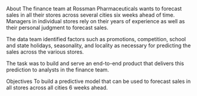 About
The finance team at Rossman Pharmaceuticals wants to forecast sales in all their stores across several cities six weeks ahead of time. Managers in individual stores rely on their years of experience as well as their personal judgment to forecast sales.

The data team identified factors such as promotions, competition, school and state holidays, seasonality, and locality as necessary for predicting the sales across the various stores.

The task was to build and serve an end-to-end product that delivers this prediction to analysts in the finance team.

Objectives
To build a predictive model that can be used to forecast sales in all stores across all cities 6 weeks ahead.
